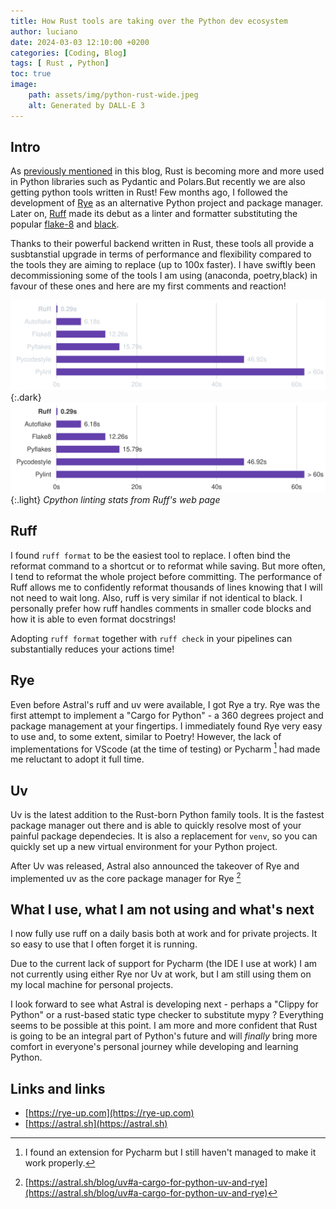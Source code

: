 ```yaml
---
title: How Rust tools are taking over the Python dev ecosystem
author: luciano
date: 2024-03-03 12:10:00 +0200
categories: [Coding, Blog]
tags: [ Rust , Python]
toc: true
image:
    path: assets/img/python-rust-wide.jpeg
    alt: Generated by DALL-E 3
---
```


## Intro

As [previously mentioned](posts/switching-to-rust/#why-rust) in this blog, Rust is becoming more and more used in Python libraries such as Pydantic and Polars.But recently we are also getting python tools written in Rust! Few months ago, I followed the development of [Rye](https://rye-up.com/) as an alternative Python project and package manager. Later on, [Ruff](https://docs.astral.sh/ruff/) made its debut as a linter and formatter substituting the popular [flake-8](https://flake8.pycqa.org/en/latest/) and [black](https://black.readthedocs.io/en/stable/).

Thanks to their powerful backend written in Rust, these tools all provide a susbtanstial upgrade in terms of performance and flexibility compared to the tools they are aiming to replace (up to 100x faster). I have swiftly been decommissioning some of the tools I am using (anaconda, poetry,black) in favour of these ones and here are my first comments and reaction!

![](/assets/img/ruff-graph-dark.svg){:.dark}
![](/assets/img/ruff-graph-light.svg){:.light}
_Cpython linting stats from Ruff's web page_


## Ruff
I found `ruff format` to be the easiest tool to replace. I often bind the reformat command to a shortcut or to reformat while saving. But more often, I tend to reformat the whole project before committing. The performance of Ruff allows me to confidently reformat thousands of lines knowing that I will not need to wait long. Also, ruff is very similar if not identical to black. I personally prefer how ruff handles comments in smaller code blocks and how it is able to even format docstrings!

Adopting `ruff format` together with `ruff check` in your pipelines can substantially reduces your actions time! 


## Rye
Even before Astral's ruff and uv were available, I got Rye a try. 
Rye was the first attempt to implement a "Cargo for Python" - a 360 degrees project and package management at your fingertips. I immediately found Rye very easy to use and, to some extent, similar to Poetry! However, the lack of implementations for VScode (at the time of testing) or Pycharm [^p] had made me reluctant to adopt it full time.

## Uv
Uv is the latest addition to the Rust-born Python family tools. It is the fastest package manager out there and is able to quickly resolve most of your painful package dependecies. It is also a replacement for `venv`, so you can quickly set up a new virtual environment for your Python project.

After Uv was released, Astral also announced the takeover of Rye and implemented uv as the core package manager for Rye [^r]


## What I use, what I am not using and what's next
I now fully use ruff on a daily basis both at work and for private projects. It so easy to use that I often forget it is running. 

Due to the current lack of support for Pycharm (the IDE I use at work) I am not currently using either Rye nor Uv at work, but I am still using them on my local machine for personal projects. 

I look forward to see what Astral is developing next - perhaps a "Clippy for Python" or a rust-based static type checker to substitute mypy ? Everything seems to be possible at this point. I am more and more confident that Rust is going to be an integral part of Python's future and will *finally* bring more comfort in everyone's personal journey while developing and learning Python.  

## Links and links
- [https://rye-up.com](https://rye-up.com)
- [https://astral.sh](https://astral.sh)

[^p]: I found an extension for Pycharm but I still haven't managed to make it work properly.
[^r]: [https://astral.sh/blog/uv#a-cargo-for-python-uv-and-rye](https://astral.sh/blog/uv#a-cargo-for-python-uv-and-rye)